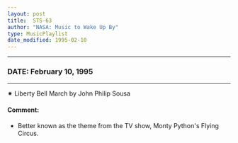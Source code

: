 ```yaml
---
layout: post
title:  STS-63
author: "NASA: Music to Wake Up By"
type: MusicPlaylist
date_modified: 1995-02-10
---
```


----
### DATE: February 10, 1995
----
✷ Liberty Bell March by John Philip Sousa

#### Comment:
* Better known as the theme from the TV show, Monty Python's Flying Circus.

